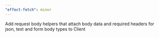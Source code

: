 ```yaml
---
"effect-fetch": minor
---
```


Add request body helpers that attach body data and required headers for json, text and form body types to Client
